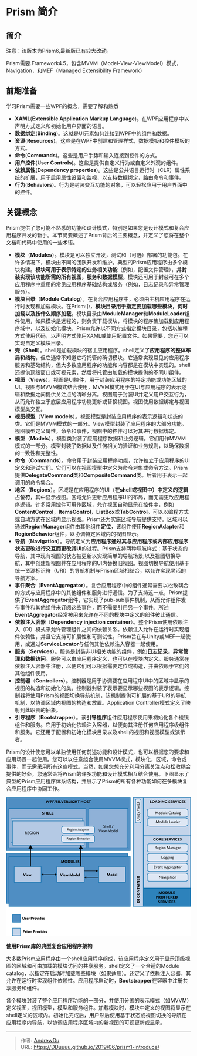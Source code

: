 # Prism 简介


 

## 简介

注意：该版本为Prism6,最新版已有较大改动。

Prism需要.Framework4.5，包含MVVM（Model-View-ViewModel）模式，Navigation，和MEF（Managed Extensibility Framework）

## 前期准备

学习Prism需要一些WPF的概念，需要了解和熟悉

- **XAML**(**Extensible Application Markup Language**)。在WPF应用程序中以声明方式定义和初始化用户界面的语言。
- **数据绑定**(**Binding**)。这就是UI元素如何连接到WPF中的组件和数据。
- **资源**(**Resources**)。这些是在WPF中创建和管理样式，数据模板和控件模板的方式。
- **命令**(**Commands**)。这些是用户手势和输入连接到控件的方式。
- **用户控件**(**User Controls**)。这些是提供自定义行为或自定义外观的组件。
- **依赖属性**(**Dependency properties**)。这些是公共语言运行时（CLR）属性系统的扩展，用于启用属性设置和监视，以支持数据绑定，路由命令和事件。
- **行为**(**Behaviors**)。行为是封装交互功能的对象，可以轻松应用于用户界面中的控件。

## 关键概念

Prism提供了您可能不熟悉的功能和设计模式，特别是如果您是设计模式和复合应用程序开发的新手。本节简要概述了Prism背后的主要概念，并定义了您将在整个文档和代码中使用的一些术语。

- **模块**（**Modules**）。模块是可以独立开发，测试和（可选）部署的功能包。在许多情况下，模块由不同的团队开发和维护。典型的Prism应用程序由多个模块构建。**模块可用于表示特定的业务相关功能**（例如，配置文件管理），**并封装实现该功能所需的所有视图，服务和数据模型**。模块还可用于封装可在多个应用程序中重用的常见应用程序基础结构或服务（例如，日志记录和异常管理服务）。
- **模块目录**（**Module Catalog**）。在复合应用程序中，必须由主机应用程序在运行时发现和加载模块。在Prism中，**模块目录用于指定要加载哪些模块，何时加载以及按什么顺序加载**。模块目录由**ModuleManager**和**ModuleLoader**组件使用，如果模块是远程的，则负责下载模块，将模块的程序集加载到应用程序域中，以及初始化模块。Prism允许以不同方式指定模块目录，包括以编程方式使用代码，以声明方式使用XAML或使用配置文件。如果需要，您还可以实现自定义模块目录。
- **壳**（**Shell**）。shell是加载模块的宿主应用程序。shell定义了**应用程序的整体布局和结构**，但它通常不知道它将托管的确切模块。它通常实现常见的应用程序服务和基础结构，但大多数应用程序的功能和内容都是在模块中实现的。shell还提供顶级窗口或可视元素，然后将托管由加载的模块提供的不同UI组件。
- **视图**（**Views**）。视图是UI控件，用于封装应用程序的特定功能或功能区域的UI。视图与MVVM模式结合使用，MVVM模式用于在UI与应用程序的表示逻辑和数据之间提供关注点的清晰分离。视图用于封装UI并定义用户交互行为，从而允许独立于底层应用程序功能更新或替换视图。视图使用数据绑定与视图模型类交互。
- **视图模型**（**View models**）。视图模型是封装应用程序的表示逻辑和状态的类。它们是MVVM模式的一部分。View模型封装了应用程序的大部分功能。视图模型定义属性，命令和事件，视图中的控件可以对其进行数据绑定。
- **模型**（**Models**）。模型类封装了应用程序数据和业务逻辑。它们用作MVVM模式的一部分。模型封装了数据以及任何相关的验证和业务规则，以确保数据的一致性和完整性。
- **命令**（**Commands**）。命令用于封装应用程序功能，允许独立于应用程序的UI定义和测试它们。它们可以在视图模型中定义为命令对象或命令方法。Prism提供**DelegateCommand**类和**CompositeCommand**类。后者用于表示一起调用的命令集合。
- **地区**（**Regions**）。区域是在应用程序的UI（**在shell或视图中）中定义的逻辑占位符**，其中显示视图。区域允许更新应用程序UI的布局，而无需更改应用程序逻辑。许多常用控件可用作区域，允许视图自动显示在控件中，例如**ContentControl**，**ItemsControl**，**ListBox**或**TabControl**。可以以编程方式或自动方式在区域内显示视图。Prism还为实施区域导航提供支持。区域可以通过**RegionManager**组件由其他组件**定位**，该组件使用**RegionAdapter**和**RegionBehavior**组件，以协调特定区域内的视图显示。
- **导航**（**Navigation**）。导航定义为**应用程序通过其与应用程序或内部应用程序状态更改进行交互而更改其UI**的过程。Prism支持两种导航样式：基于状态的导航，其中现有视图的状态被更新以实现简单的导航场景;以及视图切换导航，其中创建新视图并在应用程序的UI内替换旧视图。视图切换导航使用基于统一资源标识符（URI）的导航机制与Prism区域相结合，以允许实现灵活的导航方案。
- **事件聚合**（**EventAggregator**）。复合应用程序中的组件通常需要以松散耦合的方式与应用程序中的其他组件和服务进行通信。为了支持这一点，Prism提供了**EventAggregator**组件，它实现了pub-sub事件机制，从而允许组件发布事件和其他组件来订阅这些事件，而不需要引用另一个事件。所述**EventAggregator**经常被用来允许在不同的模块中定义的部件彼此通信。
- **依赖注入容器**（**Dependency injection container**）。整个Prism使用依赖注入（DI）模式来允许管理组件之间的依赖关系。依赖注入允许在运行时实现组件依赖性，并且它支持可扩展性和可测试性。Prism旨在与Unity或MEF一起使用，或通过**ServiceLocator**与任何其他依赖注入容器一起使用。
- **服务**（**Services**）。服务是封装非UI相关功能的组件，例如**日志记录，异常管理和数据访问**。服务可以由应用程序定义，也可以在模块内定义。服务通常在依赖注入容器中注册，以便它们可以根据需要定位或构造，并由依赖于它们的其他组件使用。
- **控制器**（**Controllers**）。控制器是用于协调要在应用程序UI中的区域中显示的视图的构造和初始化的类。控制器封装了表示要显示哪些视图的表示逻辑。控制器将使用Prism的视图切换导航机制，该机制提供可扩展的基于URI的导航机制，以协调区域内视图的构造和放置。Application Controller模式定义了映射到此职责的抽象。
- **引导程序**（**Bootstrapper**）。该**引导程序**组件应用程序使用来初始化各个棱镜组件和服务。它用于初始化依赖注入容器，以便向其注册任何应用程序级组件和服务。它还用于配置和初始化模块目录以及shell的视图和视图模型或演示者。

Prism的设计使您可以单独使用任何前述功能和设计模式，也可以根据您的要求和应用场景一起使用。您可以以任意组合使用MVVM模式，模块化，区域，命令或事件，而无需采用所有这些模式。当然，如果您想充分利用分离关注点和松散耦合提供的好处，您通常会将Prism的许多功能和设计模式相互结合使用。下图显示了典型的Prism应用程序体系结构，并展示了Prism的所有各种功能如何在多模块复合应用程序中协同工作。

![Prism架构](/prism/Ch1IntroFig3.png)

**使用Prism库的典型复合应用程序架构**

大多数Prism应用程序由一个shell应用程序组成，该应用程序定义用于显示顶级视图的区域和可由加载的模块访问的共享服务。shell定义了一个合适的Module catalog，以指定在启动时加载哪些模块（如果适用）。还定义了依赖注入容器，其允许在运行时实现组件依赖性。应用程序启动时，**Bootstrapper**在容器中注册共享服务和组件。

各个模块封装了整个应用程序功能的一部分，并使用分离的表示模式（如MVVM）定义视图，视图模型，模型和服务组件。加载模块时，模块中定义的视图将显示在shell定义的区域内。初始化完成后，用户然后使用基于状态或视图切换的导航在应用程序内导航，以协调应用程序区域内的新视图的可视更新或显示。


---

> 作者: [AndrewDu](https://github.com/DDuuuu)  
> URL: https://DDuuuu.github.io/2019/06/prism1-introduce/  

